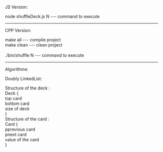 JS Version:                                           </br>
                        
node shuffleDeck.js N    ---   command to execute     </br>


----------------------------------------------------------

CPP Version:                                          </br>

make all          ---   compile project               </br>
make clean        ---   clean project                 </br>      
./bin/shuffle N   ---   command to execute            </br>



----------------------------------------------------------

Algorithme:                                            </br> 
  
Doubly LinkedList:                                     </br>
  

  Structure of the deck :                              </br> 
      Deck {                                           </br> 
        top card                                       </br> 
        bottom card                                    </br> 
        size of deck                                   </br> 
      }                                                </br> 
  Structure of the card :                               
      Card {                                             
        pprevious card                                  </br> 
        pnext card                                      </br> 
        value of the card                               </br> 
      }


      
